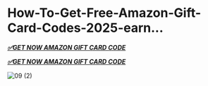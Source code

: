 # How-To-Get-Free-Amazon-Gift-Card-Codes-2025-earn...


***[✅GET NOW AMAZON GIFT CARD CODE](https://rosofferzone.com/amazon%20gift%20card/)***


***[✅GET NOW AMAZON GIFT CARD CODE](https://rosofferzone.com/amazon%20gift%20card/)***

![09 (2)](https://github.com/user-attachments/assets/e0f07c34-c2bc-4bba-91f0-28d2587a5bc9)
